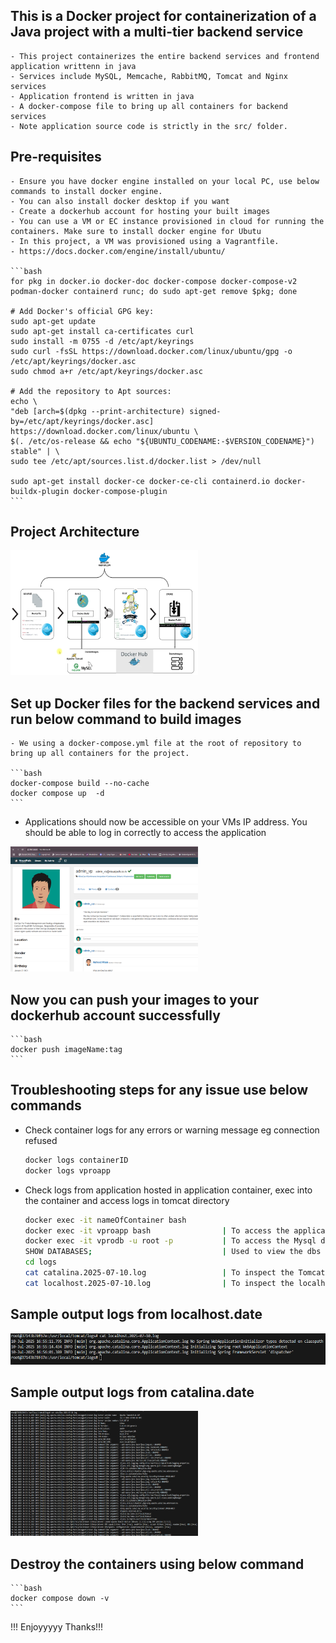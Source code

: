 ## This is a Docker project for containerization of a Java project with a multi-tier backend service

    - This project containerizes the entire backend services and frontend application writtenn in java
    - Services include MySQL, Memcache, RabbitMQ, Tomcat and Nginx services 
    - Application frontend is written in java
    - A docker-compose file to bring up all containers for backend services 
    - Note application source code is strictly in the src/ folder. 

## Pre-requisites 

    - Ensure you have docker engine installed on your local PC, use below commands to install docker engine.  
    - You can also install docker desktop if you want 
    - Create a dockerhub account for hosting your built images 
    - You can use a VM or EC instance provisioned in cloud for running the containers. Make sure to install docker engine for Ubutu
    - In this project, a VM was provisioned using a Vagrantfile.
    - https://docs.docker.com/engine/install/ubuntu/

    ```bash
    for pkg in docker.io docker-doc docker-compose docker-compose-v2 podman-docker containerd runc; do sudo apt-get remove $pkg; done

    # Add Docker's official GPG key:
    sudo apt-get update
    sudo apt-get install ca-certificates curl
    sudo install -m 0755 -d /etc/apt/keyrings
    sudo curl -fsSL https://download.docker.com/linux/ubuntu/gpg -o /etc/apt/keyrings/docker.asc
    sudo chmod a+r /etc/apt/keyrings/docker.asc

    # Add the repository to Apt sources:
    echo \
    "deb [arch=$(dpkg --print-architecture) signed-by=/etc/apt/keyrings/docker.asc] https://download.docker.com/linux/ubuntu \
    $(. /etc/os-release && echo "${UBUNTU_CODENAME:-$VERSION_CODENAME}") stable" | \
    sudo tee /etc/apt/sources.list.d/docker.list > /dev/null

    sudo apt-get install docker-ce docker-ce-cli containerd.io docker-buildx-plugin docker-compose-plugin
    ```

## Project Architecture 

<img src="pictures/image1.png" alt="alt text" width="300" height="200"/>


## Set up Docker files for the backend services and run below command to build images 

    - We using a docker-compose.yml file at the root of repository to bring up all containers for the project. 

    ```bash
    docker-compose build --no-cache 
    docker compose up  -d 
    ```
- Applications should now be accessible on your VMs IP address. You should be able to log in correctly to access the application 

<img src="pictures/image.png" alt="alt text" width="300" height="200"/>

## Now you can push your images to your dockerhub account successfully 

    ```bash
    docker push imageName:tag
    ```

## Troubleshooting steps for any issue use below commands 

- Check container logs for any errors or warning message eg connection refused 

    ```bash
    docker logs containerID
    docker logs vproapp
    ```
- Check logs from application hosted in application container, exec into the container and access logs in tomcat directory 

    ```bash
    docker exec -it nameOfContainer bash
    docker exec -it vproapp bash                | To access the application container
    docker exec -it vprodb -u root -p           | To access the Mysql database to confirm table and users were created 
    SHOW DATABASES;                             | Used to view the dbs in the MySQL database 
    cd logs
    cat catalina.2025-07-10.log                 | To inspect the Tomcat service for any errors 
    cat localhost.2025-07-10.log                | To inspect the localhost comm with backend for any errors 
    ```
## Sample output logs from localhost.date

<img src="pictures/image2.png" alt="alt text" width="1000" height="50"/>

## Sample output logs from catalina.date

<img src="pictures/image3.png" alt="alt text" width="300" height="200"/>

## Destroy the containers using below command 

    ```bash
    docker compose down -v 
    ```

!!! Enjoyyyyy Thanks!!!
